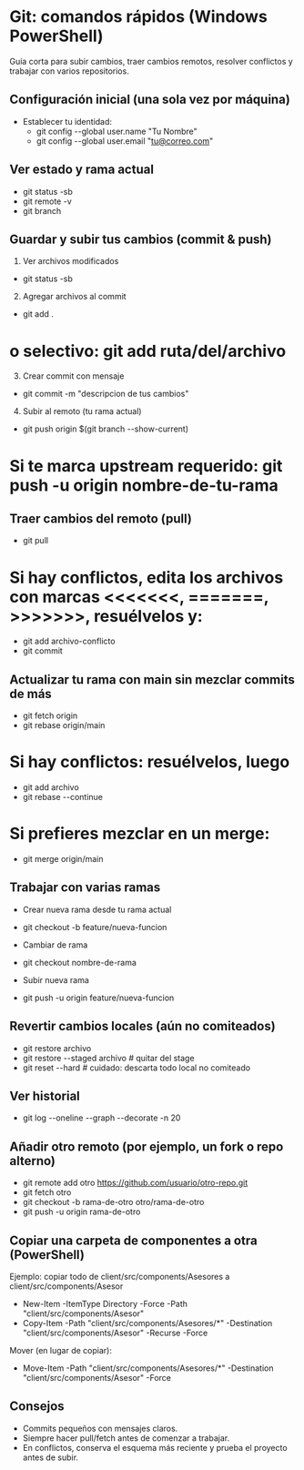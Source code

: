 # Git: comandos rápidos (Windows PowerShell)

Guía corta para subir cambios, traer cambios remotos, resolver conflictos y trabajar con varios repositorios.

## Configuración inicial (una sola vez por máquina)
- Establecer tu identidad:
  - git config --global user.name "Tu Nombre"
  - git config --global user.email "tu@correo.com"

## Ver estado y rama actual
- git status -sb
- git remote -v
- git branch

## Guardar y subir tus cambios (commit & push)
1) Ver archivos modificados
- git status -sb

2) Agregar archivos al commit
- git add .
# o selectivo: git add ruta/del/archivo

3) Crear commit con mensaje
- git commit -m "descripcion de tus cambios"

4) Subir al remoto (tu rama actual)
- git push origin $(git branch --show-current)
# Si te marca upstream requerido: git push -u origin nombre-de-tu-rama

## Traer cambios del remoto (pull)
- git pull
# Si hay conflictos, edita los archivos con marcas <<<<<<<, =======, >>>>>>>, resuélvelos y:
- git add archivo-conflicto
- git commit

## Actualizar tu rama con main sin mezclar commits de más
- git fetch origin
- git rebase origin/main
# Si hay conflictos: resuélvelos, luego
- git add archivo
- git rebase --continue
# Si prefieres mezclar en un merge:
- git merge origin/main

## Trabajar con varias ramas
- Crear nueva rama desde tu rama actual
- git checkout -b feature/nueva-funcion

- Cambiar de rama
- git checkout nombre-de-rama

- Subir nueva rama
- git push -u origin feature/nueva-funcion

## Revertir cambios locales (aún no comiteados)
- git restore archivo
- git restore --staged archivo  # quitar del stage
- git reset --hard              # cuidado: descarta todo local no comiteado

## Ver historial
- git log --oneline --graph --decorate -n 20

## Añadir otro remoto (por ejemplo, un fork o repo alterno)
- git remote add otro https://github.com/usuario/otro-repo.git
- git fetch otro
- git checkout -b rama-de-otro otro/rama-de-otro
- git push -u origin rama-de-otro

## Copiar una carpeta de componentes a otra (PowerShell)
Ejemplo: copiar todo de client/src/components/Asesores a client/src/components/Asesor
- New-Item -ItemType Directory -Force -Path "client/src/components/Asesor"
- Copy-Item -Path "client/src/components/Asesores/*" -Destination "client/src/components/Asesor" -Recurse -Force

Mover (en lugar de copiar):
- Move-Item -Path "client/src/components/Asesores/*" -Destination "client/src/components/Asesor" -Force

## Consejos
- Commits pequeños con mensajes claros.
- Siempre hacer pull/fetch antes de comenzar a trabajar.
- En conflictos, conserva el esquema más reciente y prueba el proyecto antes de subir.
